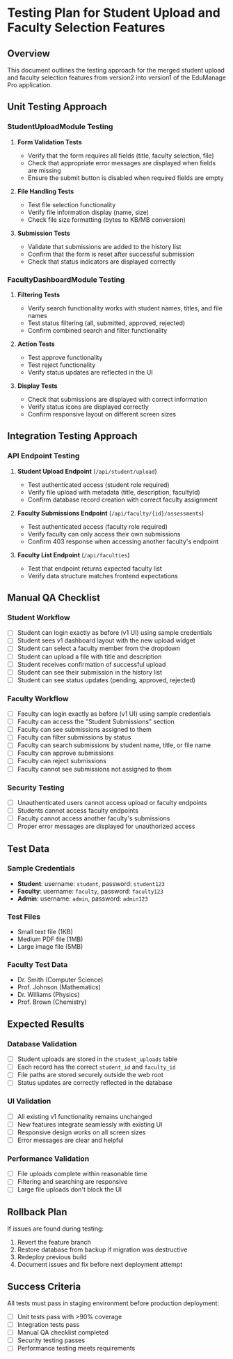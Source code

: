 # Testing Plan for Student Upload and Faculty Selection Features

## Overview
This document outlines the testing approach for the merged student upload and faculty selection features from version2 into version1 of the EduManage Pro application.

## Unit Testing Approach

### StudentUploadModule Testing
1. **Form Validation Tests**
   - Verify that the form requires all fields (title, faculty selection, file)
   - Check that appropriate error messages are displayed when fields are missing
   - Ensure the submit button is disabled when required fields are empty

2. **File Handling Tests**
   - Test file selection functionality
   - Verify file information display (name, size)
   - Check file size formatting (bytes to KB/MB conversion)

3. **Submission Tests**
   - Validate that submissions are added to the history list
   - Confirm that the form is reset after successful submission
   - Check that status indicators are displayed correctly

### FacultyDashboardModule Testing
1. **Filtering Tests**
   - Verify search functionality works with student names, titles, and file names
   - Test status filtering (all, submitted, approved, rejected)
   - Confirm combined search and filter functionality

2. **Action Tests**
   - Test approve functionality
   - Test reject functionality
   - Verify status updates are reflected in the UI

3. **Display Tests**
   - Check that submissions are displayed with correct information
   - Verify status icons are displayed correctly
   - Confirm responsive layout on different screen sizes

## Integration Testing Approach

### API Endpoint Testing
1. **Student Upload Endpoint** (`/api/student/upload`)
   - Test authenticated access (student role required)
   - Verify file upload with metadata (title, description, facultyId)
   - Confirm database record creation with correct faculty assignment

2. **Faculty Submissions Endpoint** (`/api/faculty/{id}/assessments`)
   - Test authenticated access (faculty role required)
   - Verify faculty can only access their own submissions
   - Confirm 403 response when accessing another faculty's endpoint

3. **Faculty List Endpoint** (`/api/faculties`)
   - Test that endpoint returns expected faculty list
   - Verify data structure matches frontend expectations

## Manual QA Checklist

### Student Workflow
- [ ] Student can login exactly as before (v1 UI) using sample credentials
- [ ] Student sees v1 dashboard layout with the new upload widget
- [ ] Student can select a faculty member from the dropdown
- [ ] Student can upload a file with title and description
- [ ] Student receives confirmation of successful upload
- [ ] Student can see their submission in the history list
- [ ] Student can see status updates (pending, approved, rejected)

### Faculty Workflow
- [ ] Faculty can login exactly as before (v1 UI) using sample credentials
- [ ] Faculty can access the "Student Submissions" section
- [ ] Faculty can see submissions assigned to them
- [ ] Faculty can filter submissions by status
- [ ] Faculty can search submissions by student name, title, or file name
- [ ] Faculty can approve submissions
- [ ] Faculty can reject submissions
- [ ] Faculty cannot see submissions not assigned to them

### Security Testing
- [ ] Unauthenticated users cannot access upload or faculty endpoints
- [ ] Students cannot access faculty endpoints
- [ ] Faculty cannot access another faculty's submissions
- [ ] Proper error messages are displayed for unauthorized access

## Test Data

### Sample Credentials
- **Student**: username: `student`, password: `student123`
- **Faculty**: username: `faculty`, password: `faculty123`
- **Admin**: username: `admin`, password: `admin123`

### Test Files
- Small text file (1KB)
- Medium PDF file (1MB)
- Large image file (5MB)

### Faculty Test Data
- Dr. Smith (Computer Science)
- Prof. Johnson (Mathematics)
- Dr. Williams (Physics)
- Prof. Brown (Chemistry)

## Expected Results

### Database Validation
- [ ] Student uploads are stored in the `student_uploads` table
- [ ] Each record has the correct `student_id` and `faculty_id`
- [ ] File paths are stored securely outside the web root
- [ ] Status updates are correctly reflected in the database

### UI Validation
- [ ] All existing v1 functionality remains unchanged
- [ ] New features integrate seamlessly with existing UI
- [ ] Responsive design works on all screen sizes
- [ ] Error messages are clear and helpful

### Performance Validation
- [ ] File uploads complete within reasonable time
- [ ] Filtering and searching are responsive
- [ ] Large file uploads don't block the UI

## Rollback Plan

If issues are found during testing:
1. Revert the feature branch
2. Restore database from backup if migration was destructive
3. Redeploy previous build
4. Document issues and fix before next deployment attempt

## Success Criteria

All tests must pass in staging environment before production deployment:
- [ ] Unit tests pass with >90% coverage
- [ ] Integration tests pass
- [ ] Manual QA checklist completed
- [ ] Security testing passes
- [ ] Performance testing meets requirements
